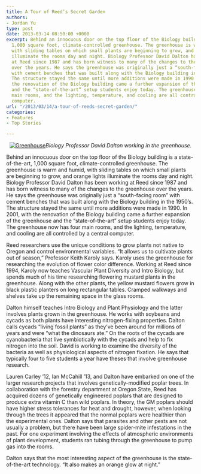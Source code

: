 ```yaml
---
title: A Tour of Reed’s Secret Garden
authors:
- Jordan Yu
type: post
date: 2013-03-14 08:50:00 +0000
excerpt: Behind an innocuous door on the top floor of the Biology building is a state-of-the-art,
  1,000 square foot, climate-controlled greenhouse. The greenhouse is warm and humid,
  with sliding tables on which small plants are beginning to grow, and orange lights
  illuminate the rooms day and night. Biology Professor David Dalton has been working
  at Reed since 1987 and has born witness to many of the changes to the greenhouse
  over the years. He says the greenhouse was originally just a “south-facing room”
  with cement benches that was built along with the Biology building in the 1950’s.
  The structure stayed the same until more additions were made in 1990. In 2001, with
  the renovation of the Biology building came a further expansion of the greenhouse
  and the “state-of-the-art” setup students enjoy today. The greenhouse now has four
  main rooms, and the lighting, temperature, and cooling are all controlled by a central
  computer.
url: "/2013/03/14/a-tour-of-reeds-secret-garden/"
categories:
- Features
- Top Stories

---
```

<p style="text-align: center;">
  <a href="https://i1.wp.com/www.reedquest.org/wp-content/uploads/2013/03/DSC_0049_web.jpg"><img class="aligncenter size-full wp-image-2156" alt="Greenhouse" src="https://i1.wp.com/www.reedquest.org/wp-content/uploads/2013/03/DSC_0049_web.jpg?resize=770%2C516" data-recalc-dims="1" /></a><em>Biology Professor David Dalton working in the greenhouse.</em>
</p>

Behind an innocuous door on the top floor of the Biology building is a state-of-the-art, 1,000 square foot, climate-controlled greenhouse. The greenhouse is warm and humid, with sliding tables on which small plants are beginning to grow, and orange lights illuminate the rooms day and night. Biology Professor David Dalton has been working at Reed since 1987 and has born witness to many of the changes to the greenhouse over the years. He says the greenhouse was originally just a “south-facing room” with cement benches that was built along with the Biology building in the 1950’s. The structure stayed the same until more additions were made in 1990. In 2001, with the renovation of the Biology building came a further expansion of the greenhouse and the “state-of-the-art” setup students enjoy today. The greenhouse now has four main rooms, and the lighting, temperature, and cooling are all controlled by a central computer.

Reed researchers use the unique conditions to grow plants not native to Oregon and control environmental variables. “It allows us to cultivate plants out of season,” Professor Keith Karoly says. Karoly uses the greenhouse for researching the evolution of flower color difference. Working at Reed since 1994, Karoly now teaches Vascular Plant Diversity and Intro Biology, but spends much of his time researching flowering mustard plants in the greenhouse. Along with the other plants, the yellow mustard flowers grow in black plastic planters on long rectangular tables. Cramped walkways and shelves take up the remaining space in the glass rooms.

Dalton himself teaches Intro Biology and Plant Physiology and the latter involves plants grown in the greenhouse. He works with soybeans and cycads as both plants have interesting nitrogen-fixing properties. Dalton calls cycads “living fossil plants” as they’ve been around for millions of years and were “what the dinosaurs ate.” On the roots of the cycads are cyanobacteria that live symbiotically with the cycads and help to fix nitrogen into the soil. David is working to examine the diversity of the bacteria as well as physiological aspects of nitrogen fixation. He says that typically four to five students a year have theses that involve greenhouse research.

Lauren Carley ’12, Ian McCahill ’13, and Dalton have embarked on one of the larger research projects that involves genetically-modified poplar trees. In collaboration with the forestry department at Oregon State, Reed has acquired dozens of genetically engineered poplars that are designed to produce extra vitamin C than wild poplars. In theory, the GM poplars should have higher stress tolerances for heat and drought, however, when looking through the trees it appeared that the normal poplars were healthier than the experimental ones. Dalton says that parasites and other pests are not usually a problem, but there have been large spider-mite infestations in the past. For one experiment involving the effects of atmospheric environments of plant development, students ran tubing through the greenhouse to pump gas into the rooms.

Dalton says that the most interesting aspect of the greenhouse is the state-of-the-art technology. “It also makes an orange glow at night.”